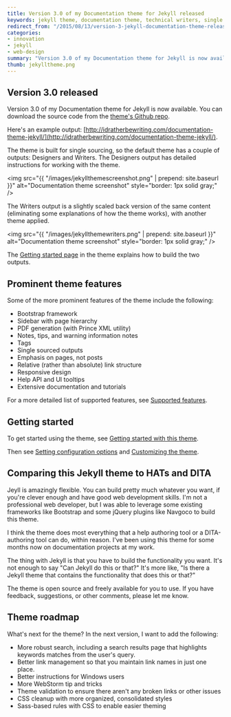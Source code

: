 ```yaml
---
title: Version 3.0 of my Documentation theme for Jekyll released
keywords: jekyll theme, documentation theme, technical writers, single sourcing theme
redirect_from: "/2015/08/13/version-3-jekyll-documentation-theme-released.md./"
categories:
- innovation
- jekyll
- web-design
summary: "Version 3.0 of my Documentation theme for Jekyll is now available. This theme has a ton of features, such as tags, series, collections, search, PDF generation, and more. Additionally, I've written up detailed documentation for using the theme. Overall, the theme shows how to do single sourcing (including both web and print output) as well as conditional filtering of content based on different attributes. "
thumb: jekylltheme.png
---
```


## Version 3.0 released

Version 3.0 of my Documentation theme for Jekyll is now available. You can download the source code from the [theme's Github repo](https://github.com/tomjohnson1492/documentation-theme-jekyll).

Here's an example output: [http://idratherbewriting.com/documentation-theme-jekyll/](http://idratherbewriting.com/documentation-theme-jekyll/).

The theme is built for single sourcing, so the default theme has a couple of outputs: Designers and Writers. The Designers output has detailed instructions for working with the theme.

<img src="{{ "/images/jekyllthemescreenshot.png" | prepend: site.baseurl }}" alt="Documentation theme screenshot" style="border: 1px solid gray;" />

The Writers output is a slightly scaled back version of the same content (eliminating some explanations of how the theme works), with another theme applied.

<img src="{{ "/images/jekyllthemewriters.png" | prepend: site.baseurl }}" alt="Documentation theme screenshot" style="border: 1px solid gray;" />

The [Getting started page](http://idratherbewriting.com/documentation-theme-jekyll/doc_getting_started.html) in the theme explains how to build the two outputs.

## Prominent theme features

Some of the more prominent features of the theme include the following:

* Bootstrap framework
* Sidebar with page hierarchy
* PDF generation (with Prince XML utility)
* Notes, tips, and warning information notes
* Tags
* Single sourced outputs
* Emphasis on pages, not posts
* Relative (rather than absolute) link structure
* Responsive design
* Help API and UI tooltips
* Extensive documentation and tutorials

For a more detailed list of supported features, see [Supported features](http://idratherassets.com/documentation-theme-jekyll/doc_designers/doc_supported_features.html).

## Getting started

To get started using the theme, see [Getting started with this theme](http://idratherbewriting.com/documentation-theme-jekyll/doc_getting_started.html).

Then see [Setting configuration options](http://idratherbewriting.com/documentation-theme-jekyll/doc_configuration_settings.html) and [Customizing the theme](http://idratherbewriting.com/documentation-theme-jekyll/doc_customizing_the_theme.html).

## Comparing this Jekyll theme to HATs and DITA

Jeyll is amazingly flexible. You can build pretty much whatever you want, if you're clever enough and have good web development skills. I'm not a professional web developer, but I was able to leverage some existing frameworks like Bootstrap and some jQuery plugins like Navgoco to build this theme.

I think the theme does most everything that a help authoring tool or a DITA-authoring tool can do, within reason. I've been using this theme for some months now on documentation projects at my work.

The thing with Jekyll is that you have to build the functionality you want. It's not enough to say "Can Jekyll do this or that?" It's more like, "Is there a Jekyll theme that contains the functionality that does this or that?"

The theme is open source and freely available for you to use. If you have feedback, suggestions, or other comments, please let me know.

## Theme roadmap

What's next for the theme? In the next version, I want to add the following:

* More robust search, including a search results page that highlights keywords matches from the user's query.
* Better link management so that you maintain link names in just one place.
* Better instructions for Windows users
* More WebStorm tip and tricks
* Theme validation to ensure there aren't any broken links or other issues
* CSS cleanup with more organized, consolidated styles
* Sass-based rules with CSS to enable easier theming
